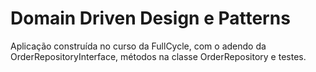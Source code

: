 # Domain Driven Design e Patterns

Aplicação construída no curso da FullCycle, com o adendo da OrderRepositoryInterface, métodos na classe OrderRepository e testes.

